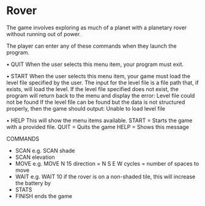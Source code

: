 # Rover
The game involves exploring as much of a planet with a planetary rover without running out of power.

The player can enter any of these commands when they launch the program.

• QUIT
When the user selects this menu item, your program must exit.

• START <level file>
When the user selects this menu item, your game must load the level file <level file> specified by the user. The input for the level file is a file path that, if exists, will load the level.
If the level file specified does not exist, the program will return back to the menu and display the
error:
  Level file could not be found
If the level file can be found but the data is not structured properly, then the game should output:
  Unable to load level file

• HELP
This will show the menu items available.
START <level file> = Starts the game with a provided file.
QUIT = Quits the game
HELP = Shows this message

COMMANDS
- SCAN <type> e.g. SCAN shade
- SCAN elevation
- MOVE <direction> <cycles> e.g. MOVE N 15 
    direction = N S E W
    cycles = number of spaces to move
- WAIT <cycles> e.g. WAIT 10 
    if the rover is on a non-shaded tile, this will increase the battery by <cycles>
- STATS
- FINISH 
    ends the game
